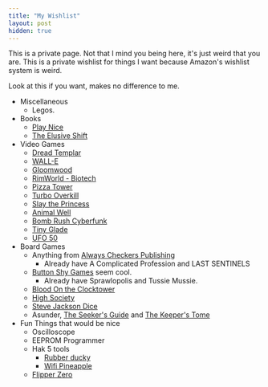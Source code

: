 ```yaml
---
title: "My Wishlist"
layout: post
hidden: true
---
```

This is a private page. Not that I mind you being here, it's just weird that you are. This is a private wishlist for things I want because Amazon's wishlist system is weird.

Look at this if you want, makes no difference to me.

- Miscellaneous
	- Legos.
- Books
	- [Play Nice](https://www.hachettebookgroup.com/titles/jason-schreier/play-nice/9781538725429/)
	- [The Elusive Shift](https://mitpress.mit.edu/9780262544900/the-elusive-shift/)
- Video Games
	- [Dread Templar](https://www.gog.com/en/game/dread_templar/)
	- [WALL-E](https://store.steampowered.com/app/331750/)
	- [Gloomwood](https://store.steampowered.com/app/1150760/)
	- [RimWorld - Biotech](https://store.steampowered.com/app/1826140/)
	- [Pizza Tower](https://store.steampowered.com/app/2231450/)
	- [Turbo Overkill](https://www.gog.com/en/game/turbo_overkill)
	- [Slay the Princess](https://www.gog.com/en/game/slay_the_princess)
	- [Animal Well](https://store.steampowered.com/app/813230/)
	- [Bomb Rush Cyberfunk](https://www.gog.com/en/game/bomb_rush_cyberfunk)
	- [Tiny Glade](https://store.steampowered.com/app/2198150/Tiny_Glade)
	- [UFO 50](https://store.steampowered.com/app/1147860/UFO_50/)
- Board Games
	- Anything from [Always Checkers Publishing](https://alwayscheckers.com/)
		- Already have A Complicated Profession and LAST SENTINELS
	- [Button Shy Games](https://buttonshygames.com/) seem cool.
		- Already have Sprawlopolis and Tussie Mussie.
	- [Blood On the Clocktower](https://bloodontheclocktower.com/products/blood-on-the-clocktower-the-game)
	- [High Society](https://ospreypublishing.com/us/high-society-9781472827777/)
	- [Steve Jackson Dice](http://www.sjgames.com/dice/)
	- Asunder, [The Seeker's Guide](https://giftedrebels.com/products/the-seekers-guide-hardcover?variant=41151010734246) and [The Keeper's Tome](https://giftedrebels.com/products/the-keepers-tome-hardcover)
- Fun Things that would be nice
	- Oscilloscope
	- EEPROM Programmer
	- Hak 5 tools
		- [Rubber ducky](https://hak5.org/products/usb-rubber-ducky)
		- [Wifi Pineapple](https://hak5.org/products/wifi-pineapple)
	- [Flipper Zero](https://shop.flipperzero.one/)